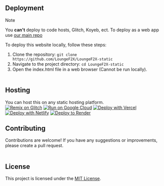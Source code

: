 ## Deployment
> [!NOTE]
> You **can't** deploy to code hosts, Glitch, Koyeb, ect. To deploy as a web app use [our main repo](https://github.com/LoungeF2X/LoungeF2X/)

To deploy this website locally, follow these steps:

1. Clone the repository: `git clone https://github.com/LoungeF2X/LoungeF2X-static`
2. Navigate to the project directory: `cd LoungeF2X-static`
3. Open the index.html file in a web browser (Cannot be run locally).
<br><br>

## Hosting

You can host this on any static hosting platform. <br>
[![Remix on Glitch](https://binbashbanana.github.io/deploy-buttons/buttons/remade/glitch.svg)](https://glitch.com/edit/#!/import/github/LoungeF2X/Loungef2x-static)
[![Run on Google Cloud](https://binbashbanana.github.io/deploy-buttons/buttons/remade/googlecloud.svg)](https://deploy.cloud.run/?git_repo=https://github.com/LoungeF2X/Loungef2x-static)
[![Deploy with Vercel](https://binbashbanana.github.io/deploy-buttons/buttons/remade/vercel.svg)](https://vercel.com/new/clone?repository-url=https://github.com/LoungeF2X/Loungef2x-static) 
[![Deploy with Netlify](https://binbashbanana.github.io/deploy-buttons/buttons/remade/netlify.svg)](https://app.netlify.com/start/deploy?repository=https://github.com/LoungeF2X/Loungef2x-static)
[![Deploy to Render](https://binbashbanana.github.io/deploy-buttons/buttons/remade/render.svg)](https://render.com/deploy?repo=https://github.com/LoungeF2X/Loungef2x-static)
## Contributing

Contributions are welcome! If you have any suggestions or improvements, please create a pull request.
<br><br>
## License

This project is licensed under the [MIT License](LICENSE).
